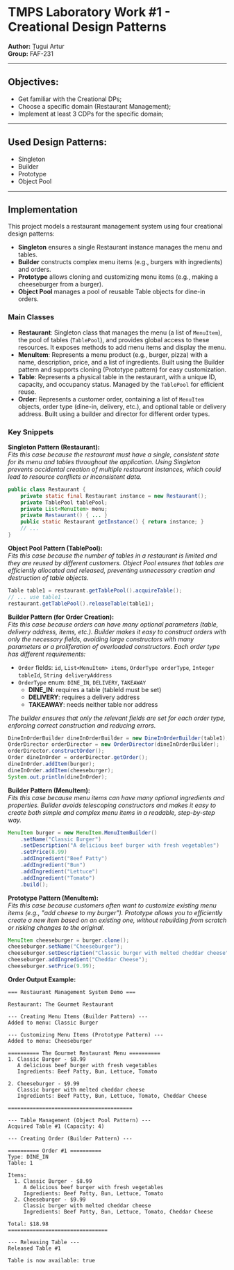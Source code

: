 # TMPS Laboratory Work #1 - Creational Design Patterns

**Author:** Țugui Artur  
**Group:** FAF-231

---

## Objectives:

- Get familiar with the Creational DPs;
- Choose a specific domain (Restaurant Management);
- Implement at least 3 CDPs for the specific domain;

---

## Used Design Patterns:

- Singleton
- Builder
- Prototype
- Object Pool

---

## Implementation

This project models a restaurant management system using four creational design patterns:

- **Singleton** ensures a single Restaurant instance manages the menu and tables.
- **Builder** constructs complex menu items (e.g., burgers with ingredients) and orders.
- **Prototype** allows cloning and customizing menu items (e.g., making a cheeseburger from a burger).
- **Object Pool** manages a pool of reusable Table objects for dine-in orders.

### Main Classes

- **Restaurant**: Singleton class that manages the menu (a list of `MenuItem`), the pool of tables (`TablePool`), and provides global access to these resources. It exposes methods to add menu items and display the menu.
- **MenuItem**: Represents a menu product (e.g., burger, pizza) with a name, description, price, and a list of ingredients. Built using the Builder pattern and supports cloning (Prototype pattern) for easy customization.
- **Table**: Represents a physical table in the restaurant, with a unique ID, capacity, and occupancy status. Managed by the `TablePool` for efficient reuse.
- **Order**: Represents a customer order, containing a list of `MenuItem` objects, order type (dine-in, delivery, etc.), and optional table or delivery address. Built using a builder and director for different order types.

### Key Snippets

**Singleton Pattern (Restaurant):**  
_Fits this case because the restaurant must have a single, consistent state for its menu and tables throughout the application. Using Singleton prevents accidental creation of multiple restaurant instances, which could lead to resource conflicts or inconsistent data._

```java
public class Restaurant {
    private static final Restaurant instance = new Restaurant();
    private TablePool tablePool;
    private List<MenuItem> menu;
    private Restaurant() { ... }
    public static Restaurant getInstance() { return instance; }
    // ...
}
```

**Object Pool Pattern (TablePool):**  
_Fits this case because the number of tables in a restaurant is limited and they are reused by different customers. Object Pool ensures that tables are efficiently allocated and released, preventing unnecessary creation and destruction of table objects._

```java
Table table1 = restaurant.getTablePool().acquireTable();
// ... use table1 ...
restaurant.getTablePool().releaseTable(table1);
```

**Builder Pattern (for Order Creation):**  
_Fits this case because orders can have many optional parameters (table, delivery address, items, etc.). Builder makes it easy to construct orders with only the necessary fields, avoiding large constructors with many parameters or a proliferation of overloaded constructors. Each order type has different requirements:_

- `Order` fields: `id`, `List<MenuItem> items`, `OrderType orderType`, `Integer tableId`, `String deliveryAddress`
- `OrderType` enum: `DINE_IN`, `DELIVERY`, `TAKEAWAY`
  - **DINE_IN**: requires a table (tableId must be set)
  - **DELIVERY**: requires a delivery address
  - **TAKEAWAY**: needs neither table nor address

_The builder ensures that only the relevant fields are set for each order type, enforcing correct construction and reducing errors._

```java
DineInOrderBuilder dineInOrderBuilder = new DineInOrderBuilder(table1);
OrderDirector orderDirector = new OrderDirector(dineInOrderBuilder);
orderDirector.constructOrder();
Order dineInOrder = orderDirector.getOrder();
dineInOrder.addItem(burger);
dineInOrder.addItem(cheeseburger);
System.out.println(dineInOrder);
```

**Builder Pattern (MenuItem):**  
_Fits this case because menu items can have many optional ingredients and properties. Builder avoids telescoping constructors and makes it easy to create both simple and complex menu items in a readable, step-by-step way._

```java
MenuItem burger = new MenuItem.MenuItemBuilder()
    .setName("Classic Burger")
    .setDescription("A delicious beef burger with fresh vegetables")
    .setPrice(8.99)
    .addIngredient("Beef Patty")
    .addIngredient("Bun")
    .addIngredient("Lettuce")
    .addIngredient("Tomato")
    .build();
```

**Prototype Pattern (MenuItem):**  
_Fits this case because customers often want to customize existing menu items (e.g., "add cheese to my burger"). Prototype allows you to efficiently create a new item based on an existing one, without rebuilding from scratch or risking changes to the original._

```java
MenuItem cheeseburger = burger.clone();
cheeseburger.setName("Cheeseburger");
cheeseburger.setDescription("Classic burger with melted cheddar cheese");
cheeseburger.addIngredient("Cheddar Cheese");
cheeseburger.setPrice(9.99);
```

**Order Output Example:**

```
=== Restaurant Management System Demo ===

Restaurant: The Gourmet Restaurant

--- Creating Menu Items (Builder Pattern) ---
Added to menu: Classic Burger

--- Customizing Menu Items (Prototype Pattern) ---
Added to menu: Cheeseburger

========== The Gourmet Restaurant Menu ==========
1. Classic Burger - $8.99
   A delicious beef burger with fresh vegetables
   Ingredients: Beef Patty, Bun, Lettuce, Tomato

2. Cheeseburger - $9.99
   Classic burger with melted cheddar cheese
   Ingredients: Beef Patty, Bun, Lettuce, Tomato, Cheddar Cheese

========================================

--- Table Management (Object Pool Pattern) ---
Acquired Table #1 (Capacity: 4)

--- Creating Order (Builder Pattern) ---

========== Order #1 ==========
Type: DINE_IN
Table: 1

Items:
  1. Classic Burger - $8.99
     A delicious beef burger with fresh vegetables
     Ingredients: Beef Patty, Bun, Lettuce, Tomato
  2. Cheeseburger - $9.99
     Classic burger with melted cheddar cheese
     Ingredients: Beef Patty, Bun, Lettuce, Tomato, Cheddar Cheese

Total: $18.98
================================

--- Releasing Table ---
Released Table #1

Table is now available: true

```
